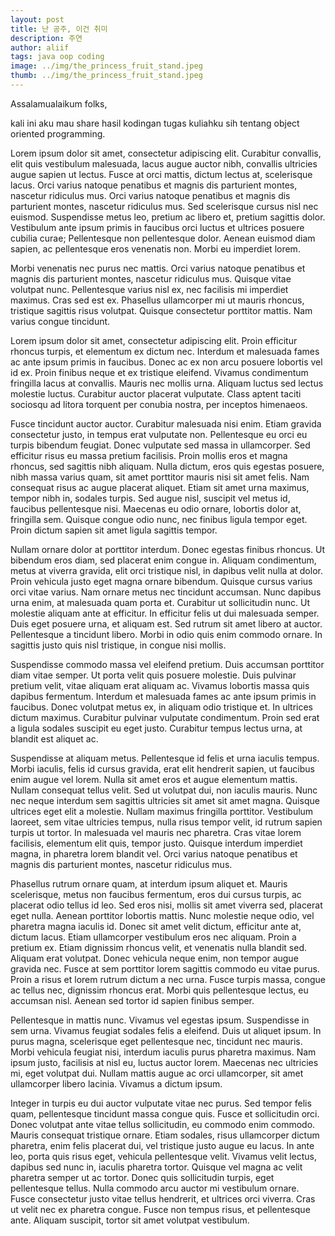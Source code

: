 ```yaml
---
layout: post
title: 난 공주, 이건 취미
description: 주연
author: aliif
tags: java oop coding
image: ../img/the_princess_fruit_stand.jpeg
thumb: ../img/the_princess_fruit_stand.jpeg
---
```


Assalamualaikum folks,

kali ini aku mau share hasil kodingan tugas kuliahku sih tentang object oriented programming.

Lorem ipsum dolor sit amet, consectetur adipiscing elit. Curabitur convallis, elit quis vestibulum malesuada, lacus augue auctor nibh, convallis ultricies augue sapien ut lectus. Fusce at orci mattis, dictum lectus at, scelerisque lacus. Orci varius natoque penatibus et magnis dis parturient montes, nascetur ridiculus mus. Orci varius natoque penatibus et magnis dis parturient montes, nascetur ridiculus mus. Sed scelerisque cursus nisl nec euismod. Suspendisse metus leo, pretium ac libero et, pretium sagittis dolor. Vestibulum ante ipsum primis in faucibus orci luctus et ultrices posuere cubilia curae; Pellentesque non pellentesque dolor. Aenean euismod diam sapien, ac pellentesque eros venenatis non. Morbi eu imperdiet lorem.

Morbi venenatis nec purus nec mattis. Orci varius natoque penatibus et magnis dis parturient montes, nascetur ridiculus mus. Quisque vitae volutpat nunc. Pellentesque varius nisl ex, nec facilisis mi imperdiet maximus. Cras sed est ex. Phasellus ullamcorper mi ut mauris rhoncus, tristique sagittis risus volutpat. Quisque consectetur porttitor mattis. Nam varius congue tincidunt.

Lorem ipsum dolor sit amet, consectetur adipiscing elit. Proin efficitur rhoncus turpis, et elementum ex dictum nec. Interdum et malesuada fames ac ante ipsum primis in faucibus. Donec ac ex non arcu posuere lobortis vel id ex. Proin finibus neque et ex tristique eleifend. Vivamus condimentum fringilla lacus at convallis. Mauris nec mollis urna. Aliquam luctus sed lectus molestie luctus. Curabitur auctor placerat vulputate. Class aptent taciti sociosqu ad litora torquent per conubia nostra, per inceptos himenaeos.

Fusce tincidunt auctor auctor. Curabitur malesuada nisi enim. Etiam gravida consectetur justo, in tempus erat vulputate non. Pellentesque eu orci eu turpis bibendum feugiat. Donec vulputate sed massa in ullamcorper. Sed efficitur risus eu massa pretium facilisis. Proin mollis eros et magna rhoncus, sed sagittis nibh aliquam. Nulla dictum, eros quis egestas posuere, nibh massa varius quam, sit amet porttitor mauris nisi sit amet felis. Nam consequat risus ac augue placerat aliquet. Etiam sit amet urna maximus, tempor nibh in, sodales turpis. Sed augue nisl, suscipit vel metus id, faucibus pellentesque nisi. Maecenas eu odio ornare, lobortis dolor at, fringilla sem. Quisque congue odio nunc, nec finibus ligula tempor eget. Proin dictum sapien sit amet ligula sagittis tempor.

Nullam ornare dolor at porttitor interdum. Donec egestas finibus rhoncus. Ut bibendum eros diam, sed placerat enim congue in. Aliquam condimentum, metus at viverra gravida, elit orci tristique nisl, in dapibus velit nulla at dolor. Proin vehicula justo eget magna ornare bibendum. Quisque cursus varius orci vitae varius. Nam ornare metus nec tincidunt accumsan. Nunc dapibus urna enim, at malesuada quam porta et. Curabitur ut sollicitudin nunc. Ut molestie aliquam ante at efficitur. In efficitur felis ut dui malesuada semper. Duis eget posuere urna, et aliquam est. Sed rutrum sit amet libero at auctor. Pellentesque a tincidunt libero. Morbi in odio quis enim commodo ornare. In sagittis justo quis nisl tristique, in congue nisi mollis.

Suspendisse commodo massa vel eleifend pretium. Duis accumsan porttitor diam vitae semper. Ut porta velit quis posuere molestie. Duis pulvinar pretium velit, vitae aliquam erat aliquam ac. Vivamus lobortis massa quis dapibus fermentum. Interdum et malesuada fames ac ante ipsum primis in faucibus. Donec volutpat metus ex, in aliquam odio tristique et. In ultrices dictum maximus. Curabitur pulvinar vulputate condimentum. Proin sed erat a ligula sodales suscipit eu eget justo. Curabitur tempus lectus urna, at blandit est aliquet ac.

Suspendisse at aliquam metus. Pellentesque id felis et urna iaculis tempus. Morbi iaculis, felis id cursus gravida, erat elit hendrerit sapien, ut faucibus enim augue vel lorem. Nulla sit amet eros et augue elementum mattis. Nullam consequat tellus velit. Sed ut volutpat dui, non iaculis mauris. Nunc nec neque interdum sem sagittis ultricies sit amet sit amet magna. Quisque ultrices eget elit a molestie. Nullam maximus fringilla porttitor. Vestibulum laoreet, sem vitae ultricies tempus, nulla risus tempor velit, id rutrum sapien turpis ut tortor. In malesuada vel mauris nec pharetra. Cras vitae lorem facilisis, elementum elit quis, tempor justo. Quisque interdum imperdiet magna, in pharetra lorem blandit vel. Orci varius natoque penatibus et magnis dis parturient montes, nascetur ridiculus mus.

Phasellus rutrum ornare quam, at interdum ipsum aliquet et. Mauris scelerisque, metus non faucibus fermentum, eros dui cursus turpis, ac placerat odio tellus id leo. Sed eros nisi, mollis sit amet viverra sed, placerat eget nulla. Aenean porttitor lobortis mattis. Nunc molestie neque odio, vel pharetra magna iaculis id. Donec sit amet velit dictum, efficitur ante at, dictum lacus. Etiam ullamcorper vestibulum eros nec aliquam. Proin a pretium ex. Etiam dignissim rhoncus velit, et venenatis nulla blandit sed. Aliquam erat volutpat. Donec vehicula neque enim, non tempor augue gravida nec. Fusce at sem porttitor lorem sagittis commodo eu vitae purus. Proin a risus et lorem rutrum dictum a nec urna. Fusce turpis massa, congue ac tellus nec, dignissim rhoncus erat. Morbi quis pellentesque lectus, eu accumsan nisl. Aenean sed tortor id sapien finibus semper.

Pellentesque in mattis nunc. Vivamus vel egestas ipsum. Suspendisse in sem urna. Vivamus feugiat sodales felis a eleifend. Duis ut aliquet ipsum. In purus magna, scelerisque eget pellentesque nec, tincidunt nec mauris. Morbi vehicula feugiat nisi, interdum iaculis purus pharetra maximus. Nam ipsum justo, facilisis at nisl eu, luctus auctor lorem. Maecenas nec ultricies mi, eget volutpat dui. Nullam mattis augue ac orci ullamcorper, sit amet ullamcorper libero lacinia. Vivamus a dictum ipsum.

Integer in turpis eu dui auctor vulputate vitae nec purus. Sed tempor felis quam, pellentesque tincidunt massa congue quis. Fusce et sollicitudin orci. Donec volutpat ante vitae tellus sollicitudin, eu commodo enim commodo. Mauris consequat tristique ornare. Etiam sodales, risus ullamcorper dictum pharetra, enim felis placerat dui, vel tristique justo augue eu lacus. In ante leo, porta quis risus eget, vehicula pellentesque velit. Vivamus velit lectus, dapibus sed nunc in, iaculis pharetra tortor. Quisque vel magna ac velit pharetra semper ut ac tortor. Donec quis sollicitudin turpis, eget pellentesque tellus. Nulla commodo arcu auctor mi vestibulum ornare. Fusce consectetur justo vitae tellus hendrerit, et ultrices orci viverra. Cras ut velit nec ex pharetra congue. Fusce non tempus risus, et pellentesque ante. Aliquam suscipit, tortor sit amet volutpat vestibulum.